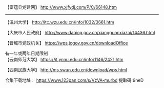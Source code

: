 【富蕴县党建网】
http://www.xjfydj.com/P/C/66148.htm


_______________________________________________________________________________
【温州大学】
http://itc.wzu.edu.cn/info/1032/3661.htm

【大庆市人民政府】
http://www.daqing.gov.cn/xiangguanxiazai/14436.html


【晋城市党政机关】
https://wps.jcgov.gov.cn/downloadOffice

有一年或两年日期限制  
【云南师范大学】
https://it.ynnu.edu.cn/info/1146/2421.htm

【西南民族大学】
http://ms.swun.edu.cn/download/wps.html

合集下载地址：
https://www.123pan.com/s/VzVA-murbd
提取码:9neD
